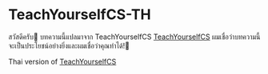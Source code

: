 # TeachYourselfCS-TH

สวัสดีครับ:wave: บทความนี้แปลมาจาก TeachYourselfCS [TeachYourselfCS](https://teachyourselfcs.com/)
ผมเชื่อว่าบทความนี้จะเป็นประโยชน์อย่างยิ่งและผมเชื่อว่าคุณทำได้!:vulcan_salute:

Thai version of [TeachYourselfCS](https://teachyourselfcs.com/)
